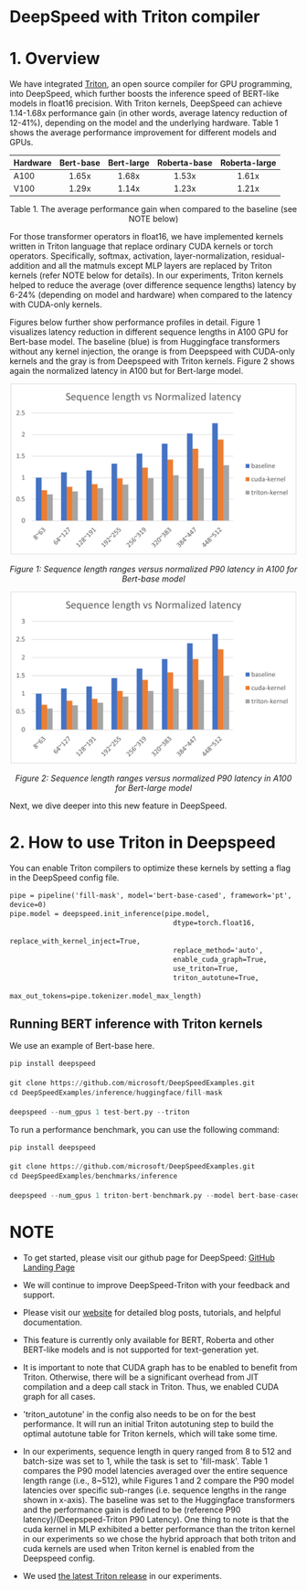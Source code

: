 # DeepSpeed with Triton compiler

# 1. Overview

We have integrated [Triton](https://github.com/openai/triton), an open source compiler for GPU programming, into DeepSpeed, which further boosts the inference speed of BERT-like models in float16 precision.
With Triton kernels, DeepSpeed can achieve 1.14-1.68x performance gain (in other words, average latency reduction of 12-41%), depending on the model and the underlying hardware.
Table 1 shows the average performance improvement for different models and GPUs.

<div align="center">

| Hardware | Bert-base | Bert-large | Roberta-base | Roberta-large |
|----------|:------:|:------:|:------:|:------:|
| A100 |1.65x | 1.68x | 1.53x | 1.61x |
| V100 | 1.29x | 1.14x | 1.23x | 1.21x |

Table 1. The average performance gain when compared to the baseline (see NOTE below)


</div>

For those transformer operators in float16, we have implemented kernels written in Triton language that replace ordinary CUDA kernels or torch operators.
Specifically, softmax, activation, layer-normalization, residual-addition and all the matmuls except MLP layers are replaced by Triton kernels (refer NOTE below for details).
In our experiments, Triton kernels helped to reduce the average (over difference sequence lengths) latency by 6-24% (depending on model and hardware) when compared to the latency with CUDA-only kernels.


Figures below further show performance profiles in detail.
Figure 1 visualizes latency reduction in different sequence lengths in A100 GPU for Bert-base model.
The baseline (blue) is from Huggingface transformers without any kernel injection, the orange is from Deepspeed with CUDA-only kernels and the gray is from Deepspeed with Triton kernels.
Figure 2 shows again the normalized latency in A100 but for Bert-large model.

<div align="center">

<img src="../assets/images/triton-bert-base-latency.png" width="500px" alt="triton-bert-base-latency"/>

*Figure 1: Sequence length ranges versus normalized P90 latency in A100 for Bert-base model*

<img src="../assets/images/triton-bert-large-latency.png" width="500px" alt="triton-bert-large-latency"/>

*Figure 2: Sequence length ranges versus normalized P90 latency in A100 for Bert-large model*

</div>


Next, we dive deeper into this new feature in DeepSpeed.

# 2. How to use Triton in Deepspeed

You can enable Triton compilers to optimize these kernels by setting a flag in the DeepSpeed config file.

```
pipe = pipeline('fill-mask', model='bert-base-cased', framework='pt', device=0)
pipe.model = deepspeed.init_inference(pipe.model,
                                        dtype=torch.float16,
                                        replace_with_kernel_inject=True,
                                        replace_method='auto',
                                        enable_cuda_graph=True,
                                        use_triton=True,
                                        triton_autotune=True,
                                        max_out_tokens=pipe.tokenizer.model_max_length)
```


## Running BERT inference with Triton kernels

We use an example of Bert-base here.

```python
pip install deepspeed

git clone https://github.com/microsoft/DeepSpeedExamples.git
cd DeepSpeedExamples/inference/huggingface/fill-mask

deepspeed --num_gpus 1 test-bert.py --triton
```

To run a performance benchmark, you can use the following command:

```python
pip install deepspeed

git clone https://github.com/microsoft/DeepSpeedExamples.git
cd DeepSpeedExamples/benchmarks/inference

deepspeed --num_gpus 1 triton-bert-benchmark.py --model bert-base-cased --dtype fp16 --kernel-inject --deepspeed --graphs --triton
```

# NOTE
<!-- **_NOTE:_** -->
* To get started, please visit our github page for DeepSpeed: [GitHub Landing Page](https://github.com/microsoft/DeepSpeedExamples)

* We will continue to improve DeepSpeed-Triton with your feedback and support.

* Please visit our [website](https://www.deepspeed.ai/) for detailed blog posts, tutorials, and helpful documentation.

* This feature is currently only available for BERT, Roberta and other BERT-like models and is not supported for text-generation yet.

* It is important to note that CUDA graph has to be enabled to benefit from Triton. Otherwise, there will be a significant overhead from JIT compilation and a deep call stack in Triton.
Thus, we enabled CUDA graph for all cases.

* 'triton_autotune' in the config also needs to be on for the best performance. It will run an initial Triton autotuning step to build the optimal autotune table for Triton kernels, which will take some time.

* In our experiments, sequence length in query ranged from 8 to 512 and batch-size was set to 1, while the task is set to 'fill-mask'.
Table 1 compares the P90 model latencies averaged over the entire sequence length range (i.e., 8~512), while Figures 1 and 2 compare the P90 model latencies over specific sub-ranges (i.e. sequence lengths in the range shown in x-axis).
The baseline was set to the Huggingface transformers and the performance gain is defined to be (reference P90 latency)/(Deepspeed-Triton P90 Latency).
One thing to note is that the cuda kernel in MLP exhibited a better performance than the triton kernel in our experiments so we chose the hybrid approach that both triton and cuda kernels are used when Triton kernel is enabled from the Deepspeed config.

* We used [the latest Triton release](https://pypi.org/project/triton/2.0.0.post1/) in our experiments.

